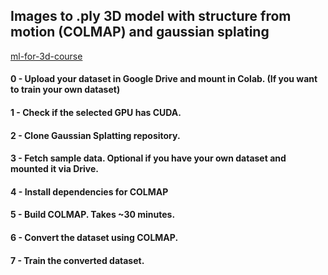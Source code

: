 ## Images to .ply 3D model with structure from motion (COLMAP) and gaussian splating 

[ml-for-3d-course](https://huggingface.co/learn/ml-for-3d-course/unit3/what-is-it)

#### 0 - Upload your dataset in Google Drive and mount in Colab. (If you want to train your own dataset)
#### 1 - Check if the selected GPU has CUDA.
#### 2 - Clone Gaussian Splatting repository.
#### 3 - Fetch sample data. Optional if you have your own dataset and mounted it via Drive. 
#### 4 - Install dependencies for COLMAP
#### 5 - Build COLMAP. Takes ~30 minutes.
#### 6 - Convert the dataset using COLMAP.
#### 7 - Train the converted dataset.
